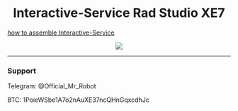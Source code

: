 <h1 align="center">Interactive-Service Rad Studio XE7</h1>

<a href="https://youtu.be/geHnFadbXSc"> how to assemble Interactive-Service </a>

<p align="center">
	<img src="https://i.postimg.cc/WzND5ykh/Maintenance-as-a-Service.jpg" />
</p>

-------

### Support
Telegram: @Official_Mr_Robot

BTC: 1PoieWSbe1A7o2nAuXE37ncQHnGqxcdhJc
